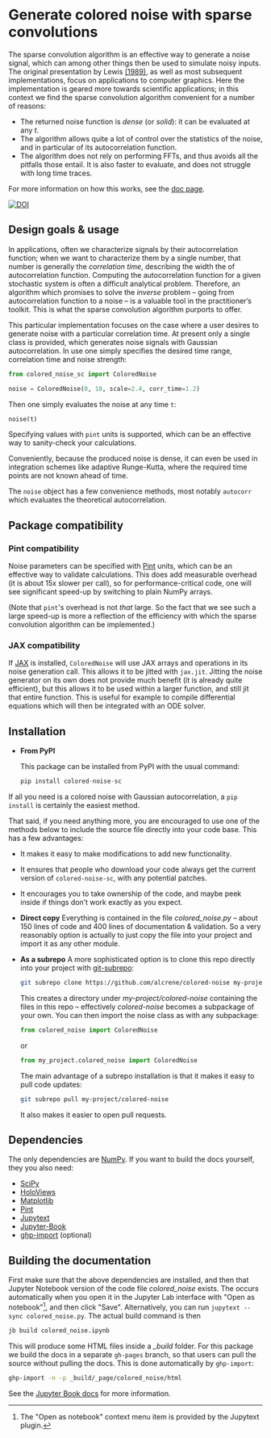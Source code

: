 # Generate colored noise with sparse convolutions

The sparse convolution algorithm is an effective way to generate a noise signal, which can among other things then be used to simulate noisy inputs. The original presentation by Lewis [(1989)](https://doi.org/doi:10.1145/74333.74360), as well as most subsequent implementations, focus on applications to computer graphics. Here the implementation is geared more towards scientific applications; in this context we find the sparse convolution algorithm convenient for a number of reasons:
- The returned noise function is *dense* (or *solid*): it can be evaluated at any *t*.
- The algorithm allows quite a lot of control over the statistics of the noise, and in particular of its autocorrelation function.
- The algorithm does not rely on performing FFTs, and thus avoids all the pitfalls those entail.
  It is also faster to evaluate, and does not struggle with long time traces.

For more information on how this works, see the [doc page](https://alcrene.github.io/colored-noise).

[![DOI](https://zenodo.org/badge/DOI/10.5281/zenodo.12802822.svg)](https://doi.org/10.5281/zenodo.12802822)

## Design goals & usage

In applications, often we characterize signals by their autocorrelation function; when we want to characterize them by a single number, that number is generally the *correlation time*, describing the width the of autocorrelation function. Computing the autocorrelation function for a given stochastic system is often a difficult analytical problem. Therefore, an algorithm which promises to solve the *inverse* problem – going from autocorrelation function to a noise – is a valuable tool in the practitioner’s toolkit. This is what the sparse convolution algorithm purports to offer.

This particular implementation focuses on the case where a user desires to generate noise with a particular correlation time. At present only a single class is provided, which generates noise signals with Gaussian autocorrelation. In use one simply specifies the desired time range, correlation time and noise strength:

```python
from colored_noise_sc import ColoredNoise

noise = ColoredNoise(0, 10, scale=2.4, corr_time=1.2)
```

Then one simply evaluates the noise at any time `t`:

```python
noise(t)
```

Specifying values with `pint` units is supported, which can be an effective way to sanity-check your calculations.

Conveniently, because the produced noise is dense, it can even be used in integration schemes like adaptive Runge-Kutta, where the required time points are not known ahead of time.

The `noise` object has a few convenience methods, most notably `autocorr` which evaluates the theoretical autocorrelation.

## Package compatibility

### Pint compatibility

Noise parameters can be specified with [Pint](https://pint.readthedocs.io) units, which can be an effective way to validate calculations. This does add measurable overhead (it is about 15x slower per call), so for performance-critical code, one will see significant speed-up by switching to plain NumPy arrays.

(Note that `pint`'s overhead is not *that* large. So the fact that we see such a large speed-up is more a reflection of the efficiency with which the sparse convolution algorithm can be implemented.)

### JAX compatibility

If [JAX](https://jax.readthedocs.io) is installed, `ColoredNoise` will use JAX arrays and operations in its noise generation call. This allows it to be jitted with `jax.jit`.
Jitting the noise generator on its own does not provide much benefit (it is already quite efficient), but this allows it to be used within a larger function, and still jit that entire function. This is useful for example to compile differential equations which will then be integrated with an ODE solver.

## Installation

- **From PyPI**

  This package can be installed from PyPI with the usual command:

  ```python
  pip install colored-noise-sc
  ```

If all you need is a colored noise with Gaussian autocorrelation, a `pip install` is certainly the easiest method.
  
That said, if you need anything more, you are encouraged to use one of the methods below to include the source file directly into your code base.
This has a few advantages:
- It makes it easy to make modifications to add new functionality.
- It ensures that people who download your code always get the current version of `colored-noise-sc`, with any potential patches.
- It encourages you to take ownership of the code, and maybe peek inside if things don’t work exactly as you expect.

- **Direct copy**
  Everything is contained in the file *colored_noise.py* – about 150 lines of code and 400 lines of documentation & validation. So a very reasonably option is actually to just copy the file into your project and import it as any other module.

- **As a subrepo**
  A more sophisticated option is to clone this repo directly into your project with [git-subrepo](https://github.com/ingydotnet/git-subrepo):

  ```bash
  git subrepo clone https://github.com/alcrene/colored-noise my-project/colored-noise`
  ```

  This creates a directory under *my-project/colored-noise* containing the files in this repo – effectively *colored-noise* becomes a subpackage of your own. You can then import the noise class as with any subpackage:
  
  ```python
  from colored_noise import ColoredNoise
  ```

  or
  
  ```python
  from my_project.colored_noise import ColoredNoise
  ```

  The main advantage of a subrepo installation is that it makes it easy to pull code updates:

  ```bash
  git subrepo pull my-project/colored-noise
  ```

  It also makes it easier to open pull requests.


## Dependencies

The only dependencies are [NumPy](https://numpy.org). If you want to build the docs yourself, they you also need:

- [SciPy](https://scipy.org)
- [HoloViews](https://holoviews.org/)
- [Matplotlib](https://matplotlib.org)
- [Pint](https://pint.readthedocs.io)
- [Jupytext](https://jupytext.readthedocs.io/)
- [Jupyter-Book](https://jupyterbook.org)
- [ghp-import](https://github.com/davisp/ghp-import)  (optional)

## Building the documentation

First make sure that the above dependencies are installed, and then that Jupyter Notebook version of the code file *colored_noise* exists. The occurs automatically when you open it in the Jupyter Lab interface with "Open as notebook"[^jupytext], and then click "Save". Alternatively, you can run `jupytext --sync colored_noise.py`.
The actual build command is then

```bash
jb build colored_noise.ipynb
```

This will produce some HTML files inside a *_build* folder. For this package we build the docs in a separate `gh-pages` branch, so that users can pull the source without pulling the docs. This is done automatically by `ghp-import`:

```bash
ghp-import -n -p _build/_page/colored_noise/html
```

See the [Jupyter Book docs](https://jupyterbook.org/en/stable/basics/building/index.html) for more information.

[^jupytext]: The "Open as notebook" context menu item is provided by the Jupytext plugin.